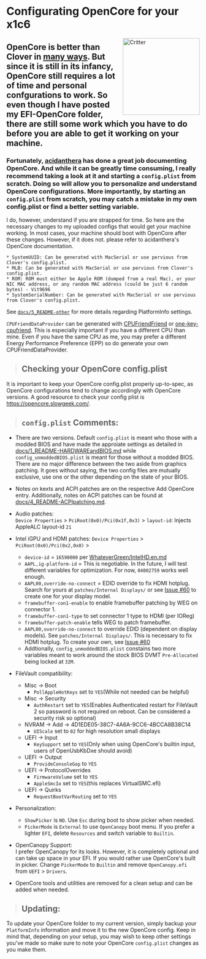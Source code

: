 ﻿# Configurating OpenCore for your x1c6

<img align="right" src="https://i.imgur.com/u2Nukp7.png" alt="Critter" width="200">

## OpenCore is better than Clover in [many ways](https://khronokernel-2.gitbook.io/opencore-vanilla-desktop-guide/). But since it is still in its infancy, OpenCore still requires a lot of time and personal confgurations to work. So even though I have posted my EFI-OpenCore folder, there are still some work which you have to do before you are able to get it working on your machine.

### Fortunately, [acidanthera](https://github.com/acidanthera) has done a great job documenting OpenCore. And while it can be greatly time consuming, I really recommend taking a look at it and starting a `config.plist` from scratch. Doing so will allow you to personalize and understand OpenCore configurations. More importantly, by starting an `config.plist` from scratch, you may catch a mistake in my own config.plist or find a better setting variable.  

I do, however, understand if you are strapped for time. So here are the necessary changes to my uploaded configs that would get your machine working. In most cases, your machine should boot with OpenCore after these changes. However, if it does not. please refer to acidanthera's OpenCore documentation.

```
* SystemUUID: Can be generated with MacSerial or use pervious from Clover's config.plist.
* MLB: Can be generated with MacSerial or use pervious from Clover's config.plist.
* ROM: ROM must either be Apple ROM (dumped from a real Mac), or your NIC MAC address, or any random MAC address (could be just 6 random bytes) - Vit9696
* SystemSerialNumber: Can be generated with MacSerial or use pervious from Clover's config.plist.
```

See [`docs/5_README-other`](https://github.com/tylernguyen/x1c6-hackintosh/blob/master/docs/5_README-other.md) for more details regarding PlatformInfo settings.

`CPUFriendDataProvider` can be generated with [CPUFriendFriend](https://github.com/corpnewt/CPUFriendFriend_) or [one-key-cpufriend](https://github.com/stevezhengshiqi/one-key-cpufriend). This is especially important if you have a different CPU than mine. Even if you have the same CPU as me, you may prefer a different Energy Performance Preference (EPP) so do generate your own CPUFriendDataProvider.  

> ## Checking your OpenCore config.plist

It is important to keep your OpenCore config.plist properly up-to-spec, as OpenCore configurations tend to change accordingly with OpenCore versions. A good resource to check your config plist is https://opencore.slowgeek.com/.

> ## `config.plist` Comments:
* There are two versions. Default `config.plist` is meant who those with a modded BIOS and have made the approiate settings as detailed in [docs/1_README-HARDWAREandBIOS.md](https://github.com/tylernguyen/x1c6-hackintosh/blob/master/docs/1_README-HARDWAREandBIOS.md) while `config_unmoddedBIOS.plist` is meant for those without a modded BIOS. There are no major difference between the two aside from graphics patching. It goes without saying, the two config files are mutually exclusive, use one or the other depending on the state of your BIOS.
* Notes on kexts and ACPI patches are on the respective Add OpenCore entry. Additionally, notes on ACPI patches can be found at [docs/4_README-ACPIpatching.md](https://github.com/tylernguyen/x1c6-hackintosh/blob/master/docs/4_README-ACPIpatching.md).
* Audio patches:   
`Device Properties` > `PciRoot(0x0)/Pci(0x1f,0x3)` > `layout-id`: Injects AppleALC layout-id `21`
* Intel iGPU and HDMI patches:
`Device Properties` > `PciRoot(0x0)/Pci(0x2,0x0)` >  
    * `device-id` = `16590000` per [WhateverGreen/IntelHD.en.md](https://github.com/acidanthera/WhateverGreen/blob/master/Manual/FAQ.IntelHD.en.md)
    * `AAPL,ig-platform-id` = This is negotiable. In the future, I will test different variables for optimization. For now, `04002759` works well enough. 
    * `AAPL00,override-no-connect` = EDID override to fix HDMI hotplug. Search for yours at `patches/Internal Displays/` or see [Issue #60](https://github.com/tylernguyen/x1c6-hackintosh/issues/60) to create one for your display model.
    * `framebuffer-con1-enable` to enable framebuffer patching by WEG on connector 1.
    * `framebuffer-con1-type` to set connector 1 type to HDMI (per IOReg)
    * `framebuffer-patch-enable` tells WEG to patch framebuffer.
    * `AAPL00,override-no-connect` to override EDID (dependent on display models). See `patches/Internal Displays/`. This is necessary to fix HDMI hotplug. To create your own, see [Issue #60](https://github.com/tylernguyen/x1c6-hackintosh/issues/60)
    * Addtionally, `config_unmoddedBIOS.plist` constains two more variables meant to work around the stock BIOS DVMT `Pre-Allocated` being locked at `32M`.
* FileVault compatibility:
    * Misc -> Boot
        * `PollAppleHotKeys` set to `YES`(While not needed can be helpful)
    * Misc -> Security
        * `AuthRestart` set to `YES`(Enables Authenticated restart for FileVault 2 so password is not required on reboot. Can be considered a security risk so optional)
    * NVRAM -> Add -> 4D1EDE05-38C7-4A6A-9CC6-4BCCA8B38C14
        * `UIScale` set to `02` for high resolution small displays
    * UEFI -> Input
        * `KeySupport` set to `YES`(Only when using OpenCore's builtin input, users of OpenUsbKbDxe should avoid)
    * UEFI -> Output
        * `ProvideConsoleGop` to `YES`
    * UEFI -> ProtocolOverrides
        * `FirmwareVolume` set to `YES`
        * `AppleSmcIo` set to `YES`(this replaces VirtualSMC.efi)
    * UEFI -> Quirks
        * `RequestBootVarRouting` set to `YES`
* Personalization:
    * `ShowPicker` is `NO`. Use `Esc` during boot to show picker when needed.
    * `PickerMode` is `External` to use `OpenCanopy` boot menu. If you prefer a lighter `EFI`, delete `Resources` and switch variable to `Builtin`.
 
* OpenCanopy Support:  
I prefer OpenCanopy for its looks. However, it is completely optional and can take up space in your EFI. If you would rather use OpenCore's built in picker. Change `PickerMode` to `Builtin` and remove `OpenCanopy.efi` from `UEFI` > `Drivers`.

* OpenCore tools and utilities are removed for a clean setup and can be added when needed.

> ## Updating:

To update your OpenCore folder to my current version, simply backup your `PlatformInfo` information and move it to the new OpenCore config. Keep in mind that, depending on your setup, you may wish to keep other settings you've made so make sure to note your OpenCore `config.plist` changes as you make them.
